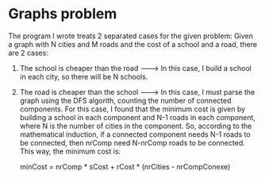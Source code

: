 # Graphs problem

The program I wrote treats 2 separated cases for the given problem:
Given a graph with N cities and M roads and the cost of a school and a road,
there are 2 cases:
1. The school is cheaper than the road ---> In this case, I build a school in
each city, so there will be N schools.
2. The road is cheaper than the school ---> In this case, I must parse the graph
using the DFS algorith, counting the number of connected components. For this
case, I found that the minimum cost is given by building a school in each
component and N-1 roads in each component, where N is the number of cities in the
component. So, according to the mathematical induction, if a connected component
needs N-1 roads to be connected, then nrComp need N-nrComp roads to be connected.
This way, the minimum cost is:

	minCost = nrComp * sCost + rCost * (nrCities - nrCompConexe)
